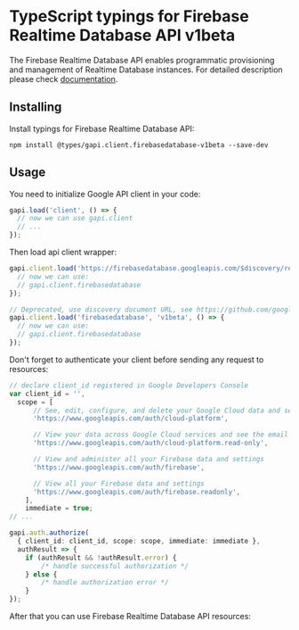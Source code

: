 # TypeScript typings for Firebase Realtime Database API v1beta

The Firebase Realtime Database API enables programmatic provisioning and management of Realtime Database instances.
For detailed description please check [documentation](https://firebase.google.com/docs/reference/rest/database/database-management/rest/).

## Installing

Install typings for Firebase Realtime Database API:

```
npm install @types/gapi.client.firebasedatabase-v1beta --save-dev
```

## Usage

You need to initialize Google API client in your code:

```typescript
gapi.load('client', () => {
  // now we can use gapi.client
  // ...
});
```

Then load api client wrapper:

```typescript
gapi.client.load('https://firebasedatabase.googleapis.com/$discovery/rest?version=v1beta', () => {
  // now we can use:
  // gapi.client.firebasedatabase
});
```

```typescript
// Deprecated, use discovery document URL, see https://github.com/google/google-api-javascript-client/blob/master/docs/reference.md#----gapiclientloadname----version----callback--
gapi.client.load('firebasedatabase', 'v1beta', () => {
  // now we can use:
  // gapi.client.firebasedatabase
});
```

Don't forget to authenticate your client before sending any request to resources:

```typescript
// declare client_id registered in Google Developers Console
var client_id = '',
  scope = [
      // See, edit, configure, and delete your Google Cloud data and see the email address for your Google Account.
      'https://www.googleapis.com/auth/cloud-platform',

      // View your data across Google Cloud services and see the email address of your Google Account
      'https://www.googleapis.com/auth/cloud-platform.read-only',

      // View and administer all your Firebase data and settings
      'https://www.googleapis.com/auth/firebase',

      // View all your Firebase data and settings
      'https://www.googleapis.com/auth/firebase.readonly',
    ],
    immediate = true;
// ...

gapi.auth.authorize(
  { client_id: client_id, scope: scope, immediate: immediate },
  authResult => {
    if (authResult && !authResult.error) {
        /* handle successful authorization */
    } else {
        /* handle authorization error */
    }
});
```

After that you can use Firebase Realtime Database API resources: <!-- TODO: make this work for multiple namespaces -->

```typescript
```

